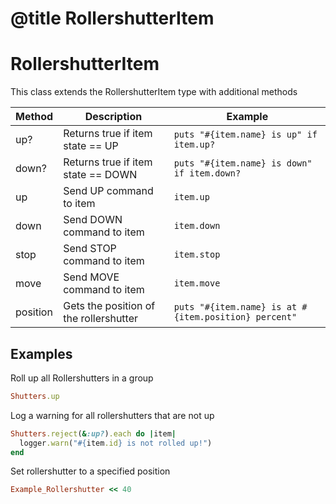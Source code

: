 # @title RollershutterItem


# RollershutterItem

This class extends the RollershutterItem type with additional methods

| Method   | Description                            | Example                                              |
| -------- | -------------------------------------- | ---------------------------------------------------- |
| up?      | Returns true if item state == UP       | `puts "#{item.name} is up" if item.up?`              |
| down?    | Returns true if item state == DOWN     | `puts "#{item.name} is down" if item.down?`          |
| up       | Send UP command to item                | `item.up`                                            |
| down     | Send DOWN command to item              | `item.down`                                          |
| stop     | Send STOP command to item              | `item.stop`                                          |
| move     | Send MOVE command to item              | `item.move`                                          |
| position | Gets the position of the rollershutter | `puts "#{item.name} is at #{item.position} percent"` |


## Examples ##

Roll up all Rollershutters in a group

```ruby
Shutters.up
```

Log a warning for all rollershutters that are not up

```ruby
Shutters.reject(&:up?).each do |item|
  logger.warn("#{item.id} is not rolled up!")
end
```

Set rollershutter to a specified position

```ruby
Example_Rollershutter << 40
```
